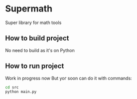 # Supermath
Super library for math tools

## How to build project
No need to build as it's on Python

## How to run project
Work in progress now
But yoг soon can do it with commands:
```bash
cd src
python main.py
```

